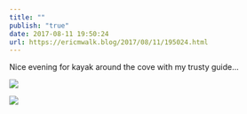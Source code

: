 ```yaml
---
title: ""
publish: "true"
date: 2017-08-11 19:50:24
url: https://ericmwalk.blog/2017/08/11/195024.html
---
```


Nice evening for kayak around the cove with my trusty guide...

![](https://ericmwalk.blog/uploads/2022/b6c4a13792.jpg)

![](https://ericmwalk.blog/uploads/2022/3e0711a5ad.jpg)